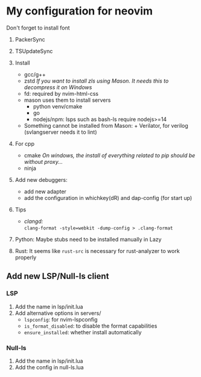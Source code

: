 # My configuration for neovim

Don't forget to install font

1. PackerSync
2. TSUpdateSync
3. Install

   - gcc/g++
   - zstd _If you want to install zls using Mason. It needs this to decompress it on Windows_
   - fd: required by nvim-html-css
   - mason uses them to install servers
     - python venv/cmake
     - go
     - nodejs/npm: lsps such as bash-ls require nodejs>=14
   - Something cannot be installed from Mason: + Verilator, for verilog (svlangserver needs it to lint)
     <br/>

4. For cpp

   - cmake _On windows, the install of everything related to pip should be without proxy..._
   - ninja

5. Add new debuggers:

   - add new adapter
   - add the configuration in whichkey(<leader>dR) and dap-config (for start up)

6. Tips

   - _clangd:_ <br/>
     `clang-format -style=webkit -dump-config > .clang-format`

7. Python:
   Maybe stubs need to be installed manually in Lazy

8. Rust:
   It seems like `rust-src` is necessary for rust-analyzer to work properly

## Add new LSP/Null-ls client

### LSP

1. Add the name in lsp/init.lua
2. Add alternative options in servers/
   - `lspconfig`: for nvim-lspconfig
   - `is_format_disabled`: to disable the format capabilities
   - `ensure_installed`: whether install automatically

### Null-ls

1. Add the name in lsp/init.lua
2. Add the config in null-ls.lua

